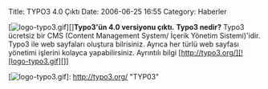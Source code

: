 Title: TYPO3 4.0 Çıktı
Date: 2006-06-25 16:55
Category: Haberler

[![logo-typo3.gif][]][]**Typo3'ün 4.0 versiyonu çıktı.** **Typo3
nedir?** Typo3 ücretsiz bir CMS (Content Management System/ İçerik
Yönetim Sistemi)'idir. Typo3 ile web sayfaları oluştura bilrisiniz.
Ayrıca her türlü web sayfası yönetimi işlerini kolayca yapabilirsiniz.
Ayrıntılı bilgi [http://typo3.org/][![logo-typo3.gif][]]

  [logo-typo3.gif]: http://www.fatihhayrioglu.com/images/logo-typo3.gif
  [![logo-typo3.gif][]]: http://typo3.org/ "TYP03"
